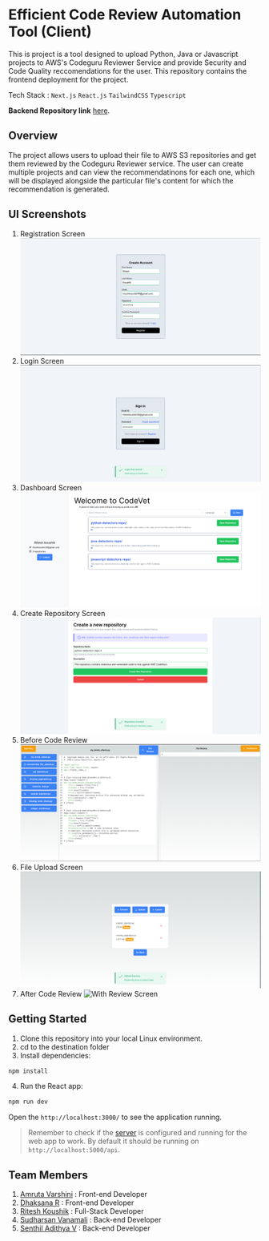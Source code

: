 # Efficient Code Review Automation Tool (Client) 
This is project is a tool designed to upload Python, Java or Javascript projects to AWS's Codeguru Reviewer Service and provide Security and Code Quality reccomendations for the user.
This repository contains the frontend deployment for the project.

Tech Stack : `Next.js` `React.js` `TailwindCSS` `Typescript` 

**Backend Repository link** [here](https://github.com/IAmRiteshKoushik/coderev-bk).

## Overview
The project allows users to upload their file to AWS S3 repositories and get 
them reviewed by the Codeguru Reviewer service. The user can create multiple 
projects and can view the recommendatinons for each one, which will be displayed 
alongside the particular file's content for which the recommendation is 
generated.

## UI Screenshots

1. Registration Screen
![Registration Screen](./screenshots/registrationPage.png)
2. Login Screen
![Login Screen](./screenshots/loginPage.png)
3. Dashboard Screen
![Dashboard Screen](./screenshots/dashboardPage.png)
4. Create Repository Screen
![Repository Screen](./screenshots/createRepositoryPage.png)
5. Before Code Review
![No Review Screen](./screenshots/beforeReview.png)
6. File Upload Screen
![Upload Screen](./screenshots/fileUpload.png)
7. After Code Review
![With Review Screen](./screenshots/)

## Getting Started
1. Clone this repository into your local Linux environment.
2. cd to the destination folder
3. Install dependencies:

```bash
npm install
```
4. Run the React app:
```bash
npm run dev
```
Open the `http://localhost:3000/` to see the application running.

>Remember to check if the [server](https://github.com/IAmRiteshKoushik/coderev-bk) is configured and running for the web app to work. By default it should be running
on `http://localhost:5000/api`.

## Team Members

1. [Amruta Varshini](https://github.com/varshiniert) : Front-end Developer
2. [Dhaksana R](https://github.com/Dhaksana) : Front-end Developer
3. [Ritesh Koushik](https://github.com/IAmRiteshKoushik) : Full-Stack Developer
4. [Sudharsan Vanamali](https://github.com/Astrasv) : Back-end Developer
5. [Senthil Adithya V](https://github.com/a-dithya04) : Back-end Developer
